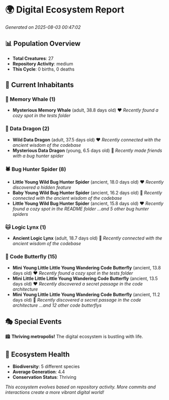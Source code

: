 # 🌍 Digital Ecosystem Report
*Generated on 2025-08-03 00:47:02*

## 📊 Population Overview
- **Total Creatures**: 27
- **Repository Activity**: medium
- **This Cycle**: 0 births, 0 deaths

## 👥 Current Inhabitants

### 🐋 Memory Whale (1)
- **Mysterious Memory Whale** (adult, 38.8 days old) ❤️
  *Recently found a cozy spot in the tests folder*

### 🐉 Data Dragon (2)
- **Wild Data Dragon** (adult, 37.5 days old) ❤️
  *Recently connected with the ancient wisdom of the codebase*
- **Mysterious Data Dragon** (young, 6.5 days old) 💚
  *Recently made friends with a bug hunter spider*

### 🕷️ Bug Hunter Spider (8)
- **Little Young Wild Bug Hunter Spider** (ancient, 18.0 days old) ❤️
  *Recently discovered a hidden feature*
- **Baby Young Wild Bug Hunter Spider** (ancient, 16.2 days old) 💛
  *Recently connected with the ancient wisdom of the codebase*
- **Little Young Wild Bug Hunter Spider** (ancient, 15.8 days old) ❤️
  *Recently found a cozy spot in the README folder*
  *...and 5 other bug hunter spiders*

### 🐱 Logic Lynx (1)
- **Ancient Logic Lynx** (adult, 18.7 days old) 💛
  *Recently connected with the ancient wisdom of the codebase*

### 🦋 Code Butterfly (15)
- **Mini Young Little Little Young Wandering Code Butterfly** (ancient, 13.8 days old) ❤️
  *Recently found a cozy spot in the tests folder*
- **Mini Little Little Little Young Wandering Code Butterfly** (ancient, 13.5 days old) ❤️
  *Recently discovered a secret passage in the code architecture*
- **Mini Young Little Little Young Wandering Code Butterfly** (ancient, 11.2 days old) 💛
  *Recently discovered a secret passage in the code architecture*
  *...and 12 other code butterflys*

## 🎭 Special Events

🏙️ **Thriving metropolis!** The digital ecosystem is bustling with life.

## 🔬 Ecosystem Health
- **Biodiversity**: 5 different species
- **Average Generation**: 4.4
- **Conservation Status**: Thriving

*This ecosystem evolves based on repository activity. More commits and interactions create a more vibrant digital world!*